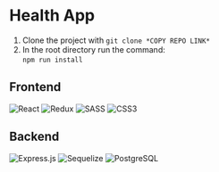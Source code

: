 # Health App

1. Clone the project with `git clone *COPY REPO LINK*`
1. In the root directory run the command: <br> `npm run install`


## Frontend
<img alt="React" src="https://img.shields.io/badge/React%20-%2320232a.svg?logo=react&logoColor=%2361DAFB">
<img alt="Redux" src="https://img.shields.io/badge/Redux-764ABC?logo=redux">
<img alt="SASS" src="https://img.shields.io/badge/Sass%20-hotpink.svg?logo=SASS&logoColor=white">
<img alt="CSS3" src="https://img.shields.io/badge/CSS3%20-%231572B6.svg?logo=css3&logoColor=white">



## Backend
<img alt="Express.js" src="https://img.shields.io/badge/Express.js%20-%23404d59.svg?logo=express&logoColor=white">
<img alt="Sequelize" src ="https://img.shields.io/badge/Sequelize-52B0E7.svg?logo=sequelize&logoColor=white">
<img alt="PostgreSQL" src ="https://img.shields.io/badge/PostgreSQL-%23316192.svg?logo=postgresql&logoColor=white">
